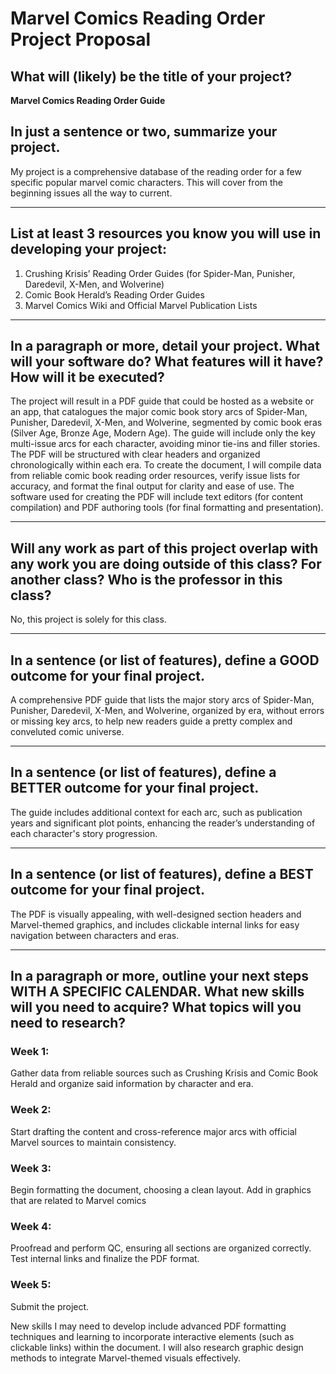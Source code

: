 
# Marvel Comics Reading Order Project Proposal

## What will (likely) be the title of your project?

**Marvel Comics Reading Order Guide**


## In just a sentence or two, summarize your project.

My project is a comprehensive database of the reading order for a few specific popular marvel comic characters.  This will cover from the beginning issues all the way to current.  

---

## List at least 3 resources you know you will use in developing your project:

1. Crushing Krisis’ Reading Order Guides (for Spider-Man, Punisher, Daredevil, X-Men, and Wolverine)
2. Comic Book Herald’s Reading Order Guides
3. Marvel Comics Wiki and Official Marvel Publication Lists

---

## In a paragraph or more, detail your project. What will your software do? What features will it have? How will it be executed?

The project will result in a PDF guide that could be hosted as a website or an app, that catalogues the major comic book story arcs of Spider-Man, Punisher, Daredevil, X-Men, and Wolverine, segmented by comic book eras (Silver Age, Bronze Age, Modern Age). The guide will include only the key multi-issue arcs for each character, avoiding minor tie-ins and filler stories. The PDF will be structured with clear headers and organized chronologically within each era. To create the document, I will compile data from reliable comic book reading order resources, verify issue lists for accuracy, and format the final output for clarity and ease of use. The software used for creating the PDF will include text editors (for content compilation) and PDF authoring tools (for final formatting and presentation).

---

## Will any work as part of this project overlap with any work you are doing outside of this class? For another class? Who is the professor in this class?

No, this project is solely for this class. 

---

## In a sentence (or list of features), define a GOOD outcome for your final project.

A comprehensive PDF guide that lists the major story arcs of Spider-Man, Punisher, Daredevil, X-Men, and Wolverine, organized by era, without errors or missing key arcs, to help new readers guide a pretty complex and conveluted comic universe.

---

## In a sentence (or list of features), define a BETTER outcome for your final project.

The guide includes additional context for each arc, such as publication years and significant plot points, enhancing the reader’s understanding of each character's story progression.

---

## In a sentence (or list of features), define a BEST outcome for your final project.

The PDF is visually appealing, with well-designed section headers and Marvel-themed graphics, and includes clickable internal links for easy navigation between characters and eras.

---

## In a paragraph or more, outline your next steps WITH A SPECIFIC CALENDAR. What new skills will you need to acquire? What topics will you need to research?

### Week 1:
Gather data from reliable sources such as Crushing Krisis and Comic Book Herald and organize said information by character and era.

### Week 2:
Start drafting the content and cross-reference major arcs with official Marvel sources to maintain consistency.

### Week 3:
Begin formatting the document, choosing a clean layout. Add in graphics that are related to Marvel comics

### Week 4:
Proofread and perform QC, ensuring all sections are organized correctly. Test internal links and finalize the PDF format.

### Week 5:
Submit the project.

New skills I may need to develop include advanced PDF formatting techniques and learning to incorporate interactive elements (such as clickable links) within the document. I will also research graphic design methods to integrate Marvel-themed visuals effectively.
